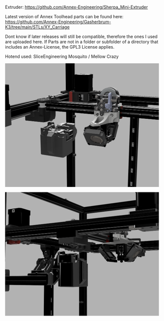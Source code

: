 
Extruder: https://github.com/Annex-Engineering/Sherpa_Mini-Extruder

Latest version of Annex Toolhead parts can be found here: https://github.com/Annex-Engineering/Gasherbrum-K3/tree/main/STLs/XY_Carriage

Dont know if later releases will still be compatible, therefore the ones I used are uploaded here.
If Parts are not in a folder or subfolder of a directory that includes an Annex-License, the GPL3 License applies. 

Hotend used: SliceEngineering Mosquito / Mellow Crazy

![front.png](./img/front.png)

![side.png](./img/side.png)